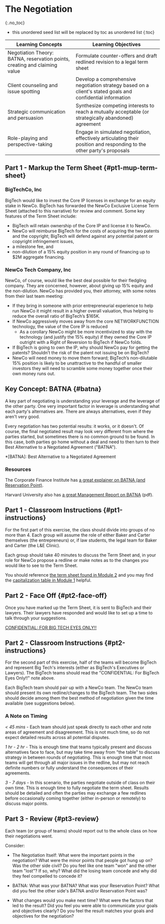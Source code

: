 # The Negotiation
{:.no_toc}

* this unordered seed list will be replaced by toc as unordered list
{:toc}

| Learning Concepts | Learning Objectives |
| ------ | -------- |
|Negotiation Theory: BATNA, reservation points, creating and claiming value | Formulate counter-offers and draft redlined revision to a legal term sheet|
| Client counseling and issue spotting | Develop a comprehensive negotiation strategy based on a client's stated goals and confidential information|
| Strategic communication and persuasion| Synthesize competing interests to reach a mutually acceptable (or strategically abandoned) agreement|
| Role-playing and perspective-taking | Engage in simulated negotiation, effectively articulating their position and responding to the other party's proposals|

## Part 1 - Markup the Term Sheet {#pt1-mup-term-sheet}

### BigTechCo, Inc

BigTech would like to invest the Core IP licenses in exchange for an equity stake in NewCo. BigTech has forwarded the NewCo Exclusive License Term Sheet (attached to this narrative) for review and comment. Some key features of the Term Sheet include:

* BigTech will retain ownership of the Core IP and license it to NewCo.
* NewCo will reimburse BigTech for the costs of acquiring the two patents and the copyright; BigTech will defend against any potential patent or copyright infringement issues,
* a milestone fee, and
* non-dilution of a 15% equity position in any round of financing up to $2M aggregate financing.

### NewCo Tech Company, Inc

NewCo, of course, would like the best deal possible for their fledgling company. They are concerned, however, about giving up 15% equity and the non-dilution. NewCo has provided you, their attorney, with some notes from their last team meeting:

* If they bring in someone with prior entrepreneurial experience to help run NewCo it might result in a higher overall valuation, thus helping to reduce the overall ratio of BigTech’s $165K.
* If NewCo aggressively moves away from the core NETWORKFUNCTION technology, the value of the Core IP is reduced
  * As a corollary NewCo might be more incentivized to stay with the technology (and justify the 15% equity) if they owned the Core IP outright with a Right of Reversion to BigTech if NewCo folds.
* If BigTech is going to own the IP, why should NewCo pay for getting the patents? Shouldn’t the risk of the patent not issuing be on BigTech?
* NewCo will need money to move them forward; BigTech’s non-dilutable 15% position is likely to be unattractive to the handful of smaller investors they will need to scramble some money together once their own money runs out.

## Key Concept: BATNA {#batna}

A key part of negotiating is understanding your leverage and the leverage of the other party. One very important factor in leverage is understanding what each party's alternatives are. There are always alternatives, even if they aren't very good. 

Every negotiation has two potential results:  it works, or it doesn't. Of course, the final negotiated result may look very different from where the parties started, but sometimes there is no common ground to be found. In this case, both parties go home without a deal and need to then turn to their Best Alternative to a Negotiated Agreement ("BATNA").

*[BATNA]: Best Alternative to a Negotiated Agreement

### Resources

The Corporate Finance Institute has [a great explainer on BATNA (and Reservation Point)](https://corporatefinanceinstitute.com/resources/valuation/what-is-batna/).

Harvard University also has [a great Management Report on BATNA](https://www.bc.edu/content/dam/files/centers/cwf/individuals/pdf/BANTABasics.pdf) (pdf).

## Part 1 - Classroom Instructions {#pt1-instructions}

For the first part of this exercise, the class should divide into groups of no more than 4. Each group will assume the role of either Baker and Carter themselves (the entrepreneurs) or, if law students, the legal team for Baker and Carter (the L&E Clinic).

Each group should take 40 minutes to discuss the Term Sheet and, in your role for NewCo propose a redline or make notes as to the changes you would like to see to the Term Sheet.

You should reference [the term sheet found in Module 2](./02-the-deal.md) and you may find the [capitalization table in Module 1](./01-foundations.md) helpful.

## Part 2 - Face Off {#pt2-face-off}

Once you have marked up the Term Sheet, it is sent to BigTech and their lawyers. Their lawyers have responded and would like to set up a time to talk through your suggestions. 

[CONFIDENTIAL: FOR BIG TECH EYES ONLY!!](./03-bigtech-confidential.md)

## Part 2 - Classroom Instructions {#pt2-instructions}

For the second part of this exercise, half of the teams will become BigTech and represent Big Tech's interests (either as BigTech's Executives or Lawyers). The BigTech teams should read the "CONFIDENTIAL: For BigTech Eyes Only!!" note above.

Each BigTech team should pair up with a NewCo team. The NewCo team should present its own redline/changes to the BigTech team. The two sides should decide among them the best method of negotiation given the time available (see suggestions below).

### A Note on Timing

_< 45 mins_ - Each team should just speak directly to each other and note areas of agreement and disagreement. This is not much time, so do not expect detailed results across all potential disputes.

_1 hr - 2 hr_ - This is enough time that teams typically present and discuss alternatives face to face, but may take time away from "the table" to discuss strategy in between rounds of negotiating. This is enough time that most teams will get through all major issues in the redline, but may not reach definite numbers or fully understand the consequences of their agreements.

_3 - 7 days_ - In this scenario, the parties negotiate outside of class on their own time. This is enough time to fully negotiate the term sheet. Results should be detailed and often the parties may exchange a few redlines before occasionally coming together (either in-person or remotely) to discuss major points.

## Part 3 - Review {#pt3-review}

Each team (or group of teams) should report out to the whole class on how their negotiations went.

Consider:

* The Negotiation Itself: What were the important points in the negotiation? What were the minor points that people got hung up on? Was the other side civil? Do you feel like one team "won" and the other team "lost"? If so, why? What did the losing team concede and why did they feel compelled to concede it?

* BATNA: What was your BATNA? What was your Reservation Point? What did you feel the other side's BATNA and/or Reservation Point was?

* What changes would you make next time? What were the factors that led to the result? Did you feel you were able to communicate your goals and objectives clearly? Do you feel the result matches your goals and objectives for the negotiation?
